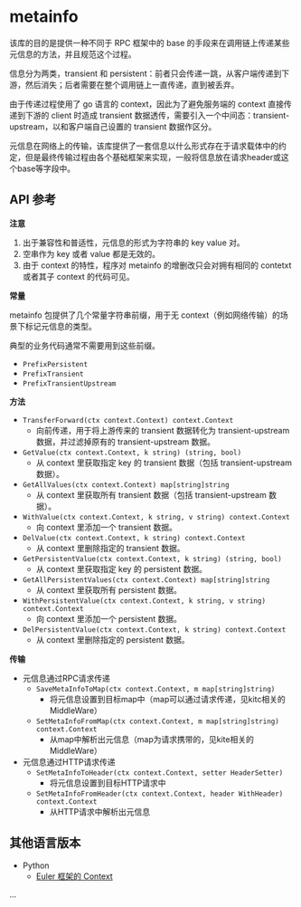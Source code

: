 
metainfo
========

该库的目的是提供一种不同于 RPC 框架中的 base 的手段来在调用链上传递某些元信息的方法，并且规范这个过程。

信息分为两类，transient 和 persistent：前者只会传递一跳，从客户端传递到下游，然后消失；后者需要在整个调用链上一直传递，直到被丢弃。

由于传递过程使用了 go 语言的 context，因此为了避免服务端的 context 直接传递到下游的 client 时造成 transient 数据透传，需要引入一个中间态：transient-upstream，以和客户端自己设置的 transient 数据作区分。

元信息在网络上的传输，该库提供了一套信息以什么形式存在于请求载体中的约定，但是最终传输过程由各个基础框架来实现，一般将信息放在请求header或这个base等字段中。

API 参考
-------

**注意**

1. 出于兼容性和普适性，元信息的形式为字符串的 key value 对。
2. 空串作为 key 或者 value 都是无效的。
3. 由于 context 的特性，程序对 metainfo 的增删改只会对拥有相同的 contetxt 或者其子 context 的代码可见。

**常量**

metainfo 包提供了几个常量字符串前缀，用于无 context（例如网络传输）的场景下标记元信息的类型。

典型的业务代码通常不需要用到这些前缀。

- `PrefixPersistent`
- `PrefixTransient`
- `PrefixTransientUpstream`

**方法**

- `TransferForward(ctx context.Context) context.Context`
    - 向前传递，用于将上游传来的 transient 数据转化为 transient-upstream 数据，并过滤掉原有的 transient-upstream 数据。
- `GetValue(ctx context.Context, k string) (string, bool)`
    - 从 context 里获取指定 key 的 transient 数据（包括 transient-upstream 数据）。
- `GetAllValues(ctx context.Context) map[string]string`
    - 从 context 里获取所有 transient 数据（包括 transient-upstream 数据）。
- `WithValue(ctx context.Context, k string, v string) context.Context`
    - 向 context 里添加一个 transient 数据。
- `DelValue(ctx context.Context, k string) context.Context`
    - 从 context 里删除指定的 transient 数据。
- `GetPersistentValue(ctx context.Context, k string) (string, bool)`
    - 从 context 里获取指定 key 的 persistent 数据。
- `GetAllPersistentValues(ctx context.Context) map[string]string`
    - 从 context 里获取所有 persistent 数据。
- `WithPersistentValue(ctx context.Context, k string, v string) context.Context`
    - 向 context 里添加一个 persistent 数据。
- `DelPersistentValue(ctx context.Context, k string) context.Context`
    - 从 context 里删除指定的 persistent 数据。

**传输**

- 元信息通过RPC请求传递
    - `SaveMetaInfoToMap(ctx context.Context, m map[string]string)`
        - 将元信息设置到目标map中（map可以通过请求传递，见kitc相关的MiddleWare）
    - `SetMetaInfoFromMap(ctx context.Context, m map[string]string) context.Context`
        - 从map中解析出元信息（map为请求携带的，见kite相关的MiddleWare）
- 元信息通过HTTP请求传递
    - `SetMetaInfoToHeader(ctx context.Context, setter HeaderSetter)`
        - 将元信息设置到目标HTTP请求中
    - `SetMetaInfoFromHeader(ctx context.Context, header WithHeader) context.Context`
        - 从HTTP请求中解析出元信息

其他语言版本
------------

- Python
    - [Euler 框架的 Context](http://python.byted.org/euler.html#euler.context.Context)

...

